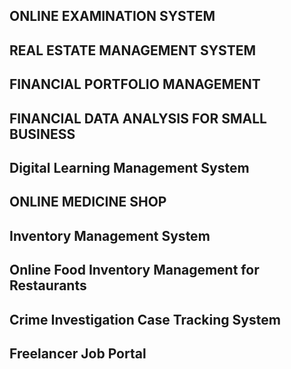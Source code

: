 ## ONLINE EXAMINATION SYSTEM
## REAL ESTATE MANAGEMENT SYSTEM
## FINANCIAL PORTFOLIO MANAGEMENT
## FINANCIAL DATA ANALYSIS FOR SMALL BUSINESS
## Digital Learning Management System
## ONLINE MEDICINE SHOP
## Inventory Management System
## Online Food Inventory Management for Restaurants
## Crime Investigation Case Tracking System
## Freelancer Job Portal
